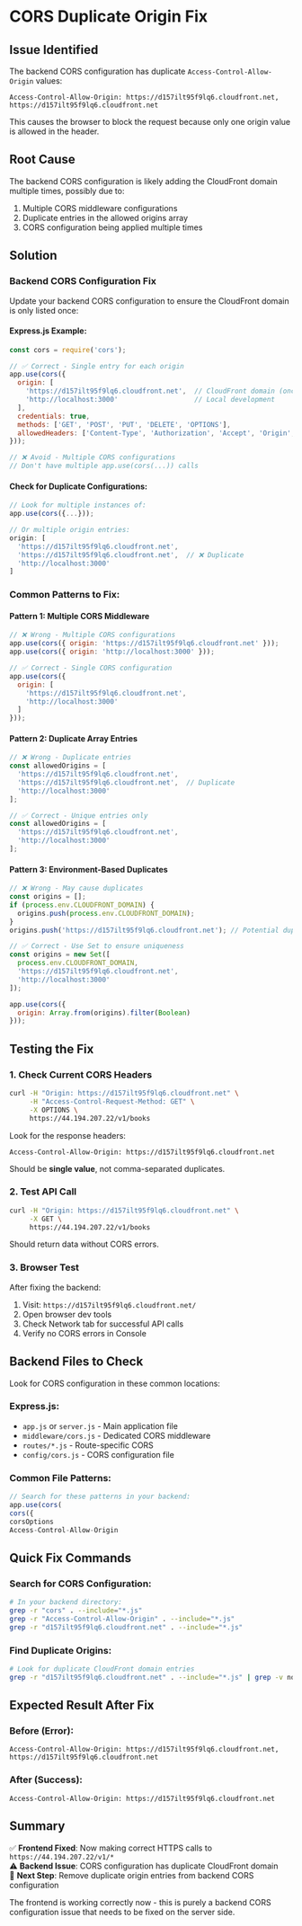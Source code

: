 # CORS Duplicate Origin Fix

## Issue Identified
The backend CORS configuration has duplicate `Access-Control-Allow-Origin` values:
```
Access-Control-Allow-Origin: https://d157ilt95f9lq6.cloudfront.net, https://d157ilt95f9lq6.cloudfront.net
```

This causes the browser to block the request because only one origin value is allowed in the header.

## Root Cause
The backend CORS configuration is likely adding the CloudFront domain multiple times, possibly due to:
1. Multiple CORS middleware configurations
2. Duplicate entries in the allowed origins array
3. CORS configuration being applied multiple times

## Solution

### Backend CORS Configuration Fix

Update your backend CORS configuration to ensure the CloudFront domain is only listed once:

#### Express.js Example:
```javascript
const cors = require('cors');

// ✅ Correct - Single entry for each origin
app.use(cors({
  origin: [
    'https://d157ilt95f9lq6.cloudfront.net',  // CloudFront domain (once only)
    'http://localhost:3000'                   // Local development
  ],
  credentials: true,
  methods: ['GET', 'POST', 'PUT', 'DELETE', 'OPTIONS'],
  allowedHeaders: ['Content-Type', 'Authorization', 'Accept', 'Origin', 'X-Requested-With']
}));

// ❌ Avoid - Multiple CORS configurations
// Don't have multiple app.use(cors(...)) calls
```

#### Check for Duplicate Configurations:
```javascript
// Look for multiple instances of:
app.use(cors({...}));

// Or multiple origin entries:
origin: [
  'https://d157ilt95f9lq6.cloudfront.net',
  'https://d157ilt95f9lq6.cloudfront.net',  // ❌ Duplicate
  'http://localhost:3000'
]
```

### Common Patterns to Fix:

#### Pattern 1: Multiple CORS Middleware
```javascript
// ❌ Wrong - Multiple CORS configurations
app.use(cors({ origin: 'https://d157ilt95f9lq6.cloudfront.net' }));
app.use(cors({ origin: 'http://localhost:3000' }));

// ✅ Correct - Single CORS configuration
app.use(cors({
  origin: [
    'https://d157ilt95f9lq6.cloudfront.net',
    'http://localhost:3000'
  ]
}));
```

#### Pattern 2: Duplicate Array Entries
```javascript
// ❌ Wrong - Duplicate entries
const allowedOrigins = [
  'https://d157ilt95f9lq6.cloudfront.net',
  'https://d157ilt95f9lq6.cloudfront.net',  // Duplicate
  'http://localhost:3000'
];

// ✅ Correct - Unique entries only
const allowedOrigins = [
  'https://d157ilt95f9lq6.cloudfront.net',
  'http://localhost:3000'
];
```

#### Pattern 3: Environment-Based Duplicates
```javascript
// ❌ Wrong - May cause duplicates
const origins = [];
if (process.env.CLOUDFRONT_DOMAIN) {
  origins.push(process.env.CLOUDFRONT_DOMAIN);
}
origins.push('https://d157ilt95f9lq6.cloudfront.net'); // Potential duplicate

// ✅ Correct - Use Set to ensure uniqueness
const origins = new Set([
  process.env.CLOUDFRONT_DOMAIN,
  'https://d157ilt95f9lq6.cloudfront.net',
  'http://localhost:3000'
]);

app.use(cors({
  origin: Array.from(origins).filter(Boolean)
}));
```

## Testing the Fix

### 1. Check Current CORS Headers
```bash
curl -H "Origin: https://d157ilt95f9lq6.cloudfront.net" \
     -H "Access-Control-Request-Method: GET" \
     -X OPTIONS \
     https://44.194.207.22/v1/books
```

Look for the response headers:
```
Access-Control-Allow-Origin: https://d157ilt95f9lq6.cloudfront.net
```

Should be **single value**, not comma-separated duplicates.

### 2. Test API Call
```bash
curl -H "Origin: https://d157ilt95f9lq6.cloudfront.net" \
     -X GET \
     https://44.194.207.22/v1/books
```

Should return data without CORS errors.

### 3. Browser Test
After fixing the backend:
1. Visit: `https://d157ilt95f9lq6.cloudfront.net/`
2. Open browser dev tools
3. Check Network tab for successful API calls
4. Verify no CORS errors in Console

## Backend Files to Check

Look for CORS configuration in these common locations:

### Express.js:
- `app.js` or `server.js` - Main application file
- `middleware/cors.js` - Dedicated CORS middleware
- `routes/*.js` - Route-specific CORS
- `config/cors.js` - CORS configuration file

### Common File Patterns:
```javascript
// Search for these patterns in your backend:
app.use(cors(
cors({
corsOptions
Access-Control-Allow-Origin
```

## Quick Fix Commands

### Search for CORS Configuration:
```bash
# In your backend directory:
grep -r "cors" . --include="*.js"
grep -r "Access-Control-Allow-Origin" . --include="*.js"
grep -r "d157ilt95f9lq6.cloudfront.net" . --include="*.js"
```

### Find Duplicate Origins:
```bash
# Look for duplicate CloudFront domain entries
grep -r "d157ilt95f9lq6.cloudfront.net" . --include="*.js" | grep -v node_modules
```

## Expected Result After Fix

### Before (Error):
```
Access-Control-Allow-Origin: https://d157ilt95f9lq6.cloudfront.net, https://d157ilt95f9lq6.cloudfront.net
```

### After (Success):
```
Access-Control-Allow-Origin: https://d157ilt95f9lq6.cloudfront.net
```

## Summary

✅ **Frontend Fixed**: Now making correct HTTPS calls to `https://44.194.207.22/v1/*`  
⚠️ **Backend Issue**: CORS configuration has duplicate CloudFront domain  
🔧 **Next Step**: Remove duplicate origin entries from backend CORS configuration  

The frontend is working correctly now - this is purely a backend CORS configuration issue that needs to be fixed on the server side.
